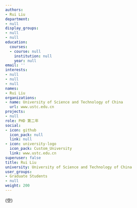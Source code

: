 ```yaml
---
authors:
- Rui Liu
department:
- null
display_groups:
- null
- null
education:
  courses:
  - course: null
    institution: null
    year: null
email: ''
interests:
- null
- null
- null
names:
- Rui Liu
organizations:
- name: University of Science and Technology of China
  url: www.ustc.edu.cn
projects:
- null
role: PHD 第二年
social:
- icon: github
  icon_pack: null
  link: null
- icon: university-logo
  icon_pack: Custom_University
  link: www.ustc.edu.cn
superuser: false
title: Rui Liu
university: University of Science and Technology of China
user_groups:
- Graduate Students
- null
weight: 200
---
```


(空)
